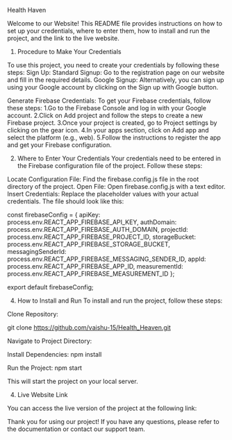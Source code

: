 Health Haven

Welcome to our Website! This README file provides instructions on how to set up your credentials, where to enter them, how to install and run the project, and the link to the live website.

1. Procedure to Make Your Credentials

To use this project, you need to create your credentials by following these steps:
Sign Up:
Standard Signup: Go to the registration page on our website and fill in the required details.
Google Signup: Alternatively, you can sign up using your Google account by clicking on the Sign up with Google button.

Generate Firebase Credentials: To get your Firebase credentials, follow these steps:
  1.Go to the Firebase Console and log in with your Google account.
  2.Click on Add project and follow the steps to create a new Firebase project.
  3.Once your project is created, go to Project settings by clicking on the gear icon.
  4.In your apps section, click on Add app and select the platform (e.g., web).
  5.Follow the instructions to register the app and get your Firebase configuration.

2. Where to Enter Your Credentials
Your credentials need to be entered in the Firebase configuration file of the project. Follow these steps:

Locate Configuration File: Find the firebase.config.js file in the root directory of the project.
Open File: Open firebase.config.js with a text editor.
Insert Credentials: Replace the placeholder values with your actual credentials. The file should look like this:

const firebaseConfig = {
    apiKey: process.env.REACT_APP_FIREBASE_API_KEY,
    authDomain: process.env.REACT_APP_FIREBASE_AUTH_DOMAIN,
    projectId: process.env.REACT_APP_FIREBASE_PROJECT_ID,
    storageBucket: process.env.REACT_APP_FIREBASE_STORAGE_BUCKET,
    messagingSenderId: process.env.REACT_APP_FIREBASE_MESSAGING_SENDER_ID,
    appId: process.env.REACT_APP_FIREBASE_APP_ID,
    measurementId: process.env.REACT_APP_FIREBASE_MEASUREMENT_ID
};

export default firebaseConfig;

4. How to Install and Run
To install and run the project, follow these steps:

Clone Repository:

git clone https://github.com/vaishu-15/Health_Heaven.git

Navigate to Project Directory:

Install Dependencies:
npm install

Run the Project:
npm start

This will start the project on your local server.

4. Live Website Link
 
You can access the live version of the project at the following link: 

Thank you for using our project! If you have any questions, please refer to the documentation or contact our support team.

